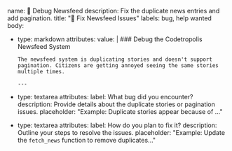 ﻿name: 📰 Debug Newsfeed
description: Fix the duplicate news entries and add pagination.
title: "📰 Fix Newsfeed Issues"
labels: bug, help wanted
body:
  - type: markdown
    attributes:
      value: |
        ### Debug the Codetropolis Newsfeed System

        The newsfeed system is duplicating stories and doesn't support pagination. Citizens are getting annoyed seeing the same stories multiple times.

        ---
  - type: textarea
    attributes:
      label: What bug did you encounter?
      description: Provide details about the duplicate stories or pagination issues.
      placeholder: "Example: Duplicate stories appear because of ..."
  - type: textarea
    attributes:
      label: How do you plan to fix it?
      description: Outline your steps to resolve the issues.
      placeholder: "Example: Update the `fetch_news` function to remove duplicates..."
